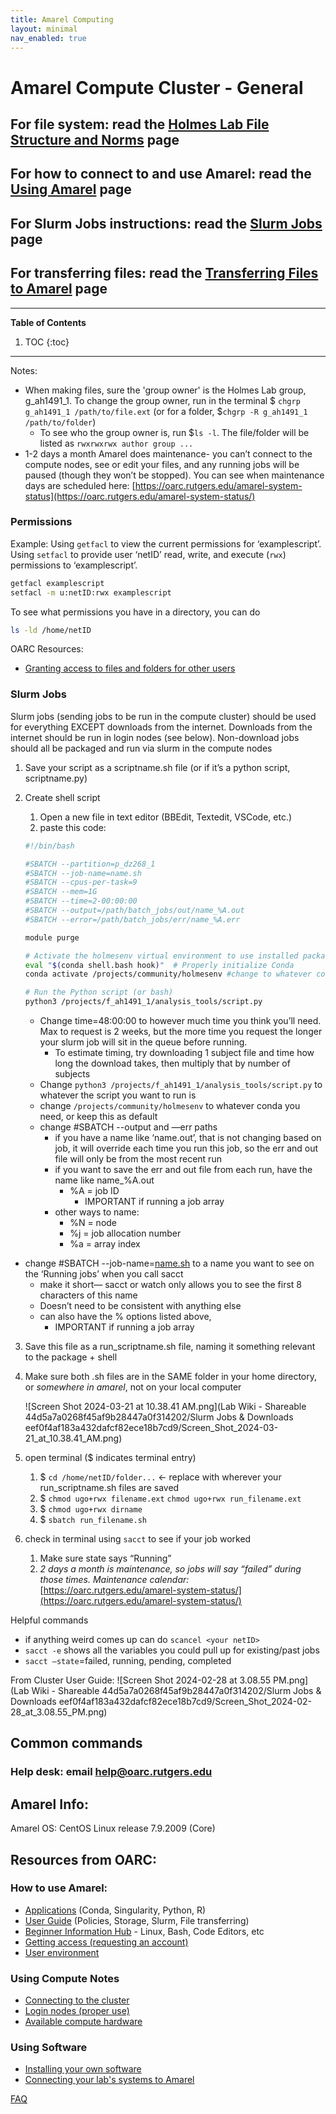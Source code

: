```yaml
---
title: Amarel Computing
layout: minimal
nav_enabled: true 
---
```


# Amarel Compute Cluster - General
## For file system: read the [Holmes Lab File Structure and Norms](https://holmeslab.github.io/holmeslab/docs/Policies/filesystem-amarel/) page
## For how to connect to and use Amarel: read the [Using Amarel](https://holmeslab.github.io/holmeslab/docs/Amarel/connect-amarel/) page
## For Slurm Jobs instructions: read the [Slurm Jobs](https://holmeslab.github.io/holmeslab/docs/Amarel/slurm-jobs-tutorial/) page
## For transferring files: read the [Transferring Files to Amarel](https://holmeslab.github.io/holmeslab/docs/Amarel/sending-files/) page




---
**Table of Contents**
1. TOC
{:toc}
---


Notes:
- When making files, sure the 'group owner' is the Holmes Lab group, g_ah1491_1. To change the group owner, run in the terminal $ `chgrp g_ah1491_1 /path/to/file.ext` (or for a folder, $`chgrp -R g_ah1491_1 /path/to/folder`)
    - To see who the group owner is, run $`ls -l`. The file/folder will be listed as `rwxrwxrwx author group ...` 
- 1-2 days a month Amarel does maintenance- you can’t connect to the compute nodes, see or edit your files, and any running jobs will be paused (though they won’t be stopped). You can see when maintenance days are scheduled here: [https://oarc.rutgers.edu/amarel-system-status](https://oarc.rutgers.edu/amarel-system-status/)


### Permissions
Example: Using `getfacl` to view the current permissions for ‘examplescript’. 
Using `setfacl` to provide user ‘netID’ read, write, and execute (`rwx`) permissions to ‘examplescript’.

```bash
getfacl examplescript
setfacl -m u:netID:rwx examplescript
```

To see what permissions you have in a directory, you can do

```bash
ls -ld /home/netID
```
OARC Resources:
- [Granting access to files and folders for other users](https://sites.google.com/view/cluster-user-guide#h.wz5eolaevxv9)

### Slurm Jobs
Slurm jobs (sending jobs to be run in the compute cluster) should be used for everything EXCEPT downloads from the internet. Downloads from the internet should be run in login nodes (see below). Non-download jobs should all be packaged and run via slurm in the compute nodes

1. Save your script as a scriptname.sh file (or if it’s a python script, scriptname.py)
2. Create shell script
    1. Open a new file in text editor (BBEdit, Textedit, VSCode, etc.)
    2. paste this code:
    
    ```bash
    #!/bin/bash
    
    #SBATCH --partition=p_dz268_1
    #SBATCH --job-name=name.sh 
    #SBATCH --cpus-per-task=9
    #SBATCH --mem=1G
    #SBATCH --time=2-00:00:00
    #SBATCH --output=/path/batch_jobs/out/name_%A.out
    #SBATCH --error=/path/batch_jobs/err/name_%A.err
    
    module purge
    
    # Activate the holmesenv virtual environment to use installed packages
    eval "$(conda shell.bash hook)"  # Properly initialize Conda
    conda activate /projects/community/holmesenv #change to whatever conda env you need
    
    # Run the Python script (or bash)
    python3 /projects/f_ah1491_1/analysis_tools/script.py
    ```
    
    - Change time=48:00:00 to however much time you think you’ll need. Max to request is 2 weeks, but the more time you request the longer your slurm job will sit in the queue before running.
        - To estimate timing, try downloading 1 subject file and time how long the download takes, then multiply that by number of subjects
    - Change `python3 /projects/f_ah1491_1/analysis_tools/script.py` to whatever the script you want to run is
    - change `/projects/community/holmesenv` to whatever conda you need, or keep this as default
    - change #SBATCH --output and —err paths
        - if you have a name like ‘name.out’, that is not changing based on job, it will override each time you run this job, so the err and out file will only be from the most recent run
        - if you want to save the err and out file from each run, have the name like name_%A.out
            - %A = job ID
                - IMPORTANT if running a job array
        - other ways to name:
            - %N = node
            - %j = job allocation number
            - %a = array index
- change #SBATCH --job-name=[name.sh](http://name.sh/) to a name you want to see on the ‘Running jobs’ when you call sacct
    - make it short— sacct or watch only allows you to see the first 8 characters of this name
    - Doesn’t need to be consistent with anything else
    - can also have the % options listed above,
        - IMPORTANT if running a job array

3. Save this file as a run_scriptname.sh file, naming it something relevant to the package + shell

1. Make sure both .sh files are in the SAME folder in your home directory, or *somewhere in amarel*, not on your local computer
    
    ![Screen Shot 2024-03-21 at 10.38.41 AM.png](Lab Wiki - Shareable 44d5a7a0268f45af9b28447a0f314202/Slurm Jobs & Downloads eef0f4af183a432dafcf82ece18b7cd9/Screen_Shot_2024-03-21_at_10.38.41_AM.png)
    
2. open terminal ($ indicates terminal entry)
    1. $ `cd /home/netID/folder...` ← replace with wherever your run_scriptname.sh files are saved
    2. $ `chmod ugo+rwx filename.ext`    `chmod ugo+rwx run_filename.ext` 
    3. $ `chmod ugo+rwx dirname`
    4. $ `sbatch run_filename.sh`
3. check in terminal using `sacct` to see if your job worked
    1. Make sure state says “Running”
    2. *2 days a month is maintenance, so jobs will say “failed” during those times. Maintenance calendar:* [https://oarc.rutgers.edu/amarel-system-status/](https://oarc.rutgers.edu/amarel-system-status/) 

Helpful commands
- if anything weird comes up can do `scancel <your netID>`
- `sacct -e` shows all the variables you could pull up for existing/past jobs
- `sacct —state`=failed, running, pending, completed

From Cluster User Guide: 
![Screen Shot 2024-02-28 at 3.08.55 PM.png](Lab Wiki - Shareable 44d5a7a0268f45af9b28447a0f314202/Slurm Jobs & Downloads eef0f4af183a432dafcf82ece18b7cd9/Screen_Shot_2024-02-28_at_3.08.55_PM.png)

## Common commands


### Help desk: email [help@oarc.rutgers.edu](mailto:help@oarc.rutgers.edu)

## Amarel Info:
Amarel OS: CentOS Linux release 7.9.2009 (Core) 


## Resources from OARC:
### How to use Amarel:
- [Applications](https://sites.google.com/view/cluster-user-guide#h.hokil5r3nnq4) (Conda, Singularity, Python, R)
- [User Guide](https://sites.google.com/view/cluster-user-guide/) (Policies, Storage, Slurm, File transferring)
- [Beginner Information Hub](https://resources.cs.rutgers.edu/docs/new-users/beginners-info/) - Linux, Bash, Code Editors, etc
- [Getting access (requesting an account)](https://sites.google.com/view/cluster-user-guide#h.17klxqb62i99)
- [User environment](https://sites.google.com/view/cluster-user-guide#h.17qhrejyd98m)

### Using Compute Notes
- [Connecting to the cluster](https://sites.google.com/view/cluster-user-guide#h.6bb8ylmm9bzz)
- [Login nodes (proper use)](https://sites.google.com/view/cluster-user-guide#h.6ruev1yb6cb)
- [Available compute hardware](https://sites.google.com/view/cluster-user-guide#h.kyrykrouyxxz)


### Using Software
- [Installing your own software](https://sites.google.com/view/cluster-user-guide#h.3wg2loo92bhn)
- [Connecting your lab's systems to Amarel](https://sites.google.com/view/cluster-user-guide#h.sc8js9m67xet)


[FAQ](https://sites.google.com/view/cluster-user-guide#h.7wm69kjuc9z5)
